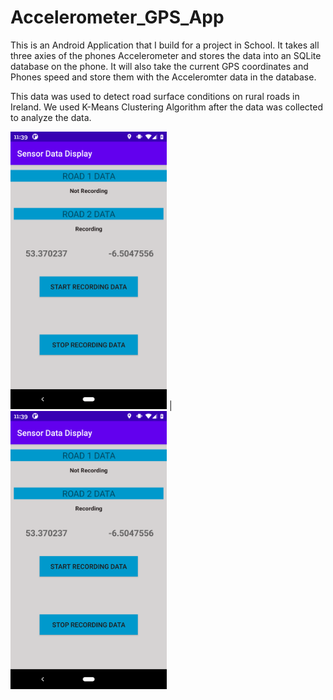 # Accelerometer_GPS_App

This is an Android Application that I build for a project in School.
It takes all three axies of the phones Accelerometer and stores the data into an SQLite database on the phone.
It will also take the current GPS coordinates and Phones speed and store them with the Acceleromter data in the database.

This data was used to detect road surface conditions on rural roads in Ireland. We used K-Means Clustering Algorithm after the data was collected to analyze the data. 


<img src="https://github.com/The-Statistical-Peacock/Accelerometer_GPS_App/blob/main/Screenshot_20201010-113929.png" width="250"> | <img src="https://github.com/The-Statistical-Peacock/Accelerometer_GPS_App/blob/main/Screenshot_20201010-113929.png" width="250">


